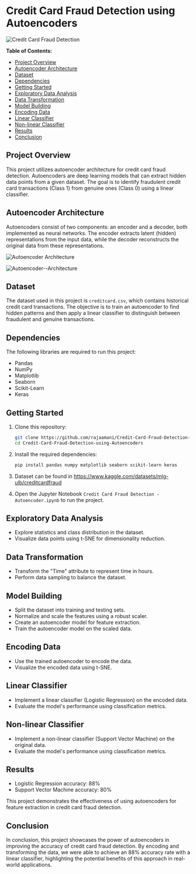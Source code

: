 # Credit Card Fraud Detection using Autoencoders

![Credit Card Fraud Detection](https://github.com/rajaamani/Credit-Card-Fraud-Detection-/assets/101103515/dd5facaf-607c-4da9-8252-99c97336df23)

**Table of Contents:**
- [Project Overview](#project-overview)
- [Autoencoder Architecture](#autoencoder-architecture)
- [Dataset](#dataset)
- [Dependencies](#dependencies)
- [Getting Started](#getting-started)
- [Exploratory Data Analysis](#exploratory-data-analysis)
- [Data Transformation](#data-transformation)
- [Model Building](#model-building)
- [Encoding Data](#encoding-data)
- [Linear Classifier](#linear-classifier)
- [Non-linear Classifier](#non-linear-classifier)
- [Results](#results)
- [Conclusion](#conclusion)

## Project Overview

This project utilizes autoencoder architecture for credit card fraud detection. Autoencoders are deep learning models that can extract hidden data points from a given dataset. The goal is to identify fraudulent credit card transactions (Class 1) from genuine ones (Class 0) using a linear classifier.

## Autoencoder Architecture

Autoencoders consist of two components: an encoder and a decoder, both implemented as neural networks. The encoder extracts latent (hidden) representations from the input data, while the decoder reconstructs the original data from these representations.

![Autoencoder Architecture](https://github.com/rajaamani/Credit-Card-Fraud-Detection-/assets/101103515/da83865a-4105-4385-b09b-073b7406855c)

![Autoencoder--Architecture](https://github.com/rajaamani/Credit-Card-Fraud-Detection-/assets/101103515/62d5f871-d4be-4b04-bf29-68bbede1425b)

## Dataset

The dataset used in this project is `creditcard.csv`, which contains historical credit card transactions. The objective is to train an autoencoder to find hidden patterns and then apply a linear classifier to distinguish between fraudulent and genuine transactions.

## Dependencies

The following libraries are required to run this project:

- Pandas
- NumPy
- Matplotlib
- Seaborn
- Scikit-Learn
- Keras

## Getting Started

1. Clone this repository:

   ```bash
   git clone https://github.com/rajaamani/Credit-Card-Fraud-Detection-using-Autoencoders.git
   cd Credit-Card-Fraud-Detection-using-Autoencoders
   ```

2. Install the required dependencies:

   ```bash
   pip install pandas numpy matplotlib seaborn scikit-learn keras
   ```

3. Dataset can be found in https://www.kaggle.com/datasets/mlg-ulb/creditcardfraud

4. Open the Jupyter Notebook `Credit Card Fraud Detection - Autoencoder.ipynb` to run the project.

## Exploratory Data Analysis

- Explore statistics and class distribution in the dataset.
- Visualize data points using t-SNE for dimensionality reduction.

## Data Transformation

- Transform the "Time" attribute to represent time in hours.
- Perform data sampling to balance the dataset.

## Model Building

- Split the dataset into training and testing sets.
- Normalize and scale the features using a robust scaler.
- Create an autoencoder model for feature extraction.
- Train the autoencoder model on the scaled data.

## Encoding Data

- Use the trained autoencoder to encode the data.
- Visualize the encoded data using t-SNE.

## Linear Classifier

- Implement a linear classifier (Logistic Regression) on the encoded data.
- Evaluate the model's performance using classification metrics.

## Non-linear Classifier

- Implement a non-linear classifier (Support Vector Machine) on the original data.
- Evaluate the model's performance using classification metrics.

## Results

- Logistic Regression accuracy: 88%
- Support Vector Machine accuracy: 80%

This project demonstrates the effectiveness of using autoencoders for feature extraction in credit card fraud detection.

## Conclusion

In conclusion, this project showcases the power of autoencoders in improving the accuracy of credit card fraud detection. By encoding and transforming the data, we were able to achieve an 88% accuracy rate with a linear classifier, highlighting the potential benefits of this approach in real-world applications.


